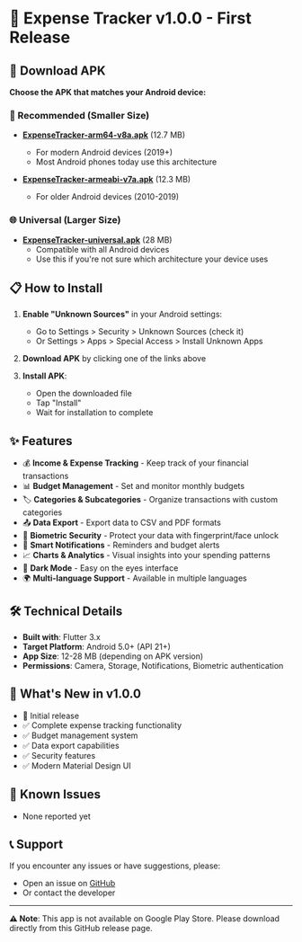 # 🎉 Expense Tracker v1.0.0 - First Release

## 📱 Download APK

**Choose the APK that matches your Android device:**

### 🎯 Recommended (Smaller Size)
- **[ExpenseTracker-arm64-v8a.apk](https://github.com/EnvRfli/expense_tracker_app/releases/download/v1.0.0/ExpenseTracker-arm64-v8a.apk)** (12.7 MB)
  - For modern Android devices (2019+)
  - Most Android phones today use this architecture

- **[ExpenseTracker-armeabi-v7a.apk](https://github.com/EnvRfli/expense_tracker_app/releases/download/v1.0.0/ExpenseTracker-armeabi-v7a.apk)** (12.3 MB)
  - For older Android devices (2010-2019)

### 🌐 Universal (Larger Size)
- **[ExpenseTracker-universal.apk](https://github.com/EnvRfli/expense_tracker_app/releases/download/v1.0.0/ExpenseTracker-universal.apk)** (28 MB)
  - Compatible with all Android devices
  - Use this if you're not sure which architecture your device uses

## 📋 How to Install

1. **Enable "Unknown Sources"** in your Android settings:
   - Go to Settings > Security > Unknown Sources (check it)
   - Or Settings > Apps > Special Access > Install Unknown Apps

2. **Download APK** by clicking one of the links above

3. **Install APK**:
   - Open the downloaded file
   - Tap "Install"
   - Wait for installation to complete

## ✨ Features

- 💰 **Income & Expense Tracking** - Keep track of your financial transactions
- 📊 **Budget Management** - Set and monitor monthly budgets
- 🏷️ **Categories & Subcategories** - Organize transactions with custom categories
- 📤 **Data Export** - Export data to CSV and PDF formats
- 🔐 **Biometric Security** - Protect your data with fingerprint/face unlock
- 🔔 **Smart Notifications** - Reminders and budget alerts
- 📈 **Charts & Analytics** - Visual insights into your spending patterns
- 🌙 **Dark Mode** - Easy on the eyes interface
- 🌍 **Multi-language Support** - Available in multiple languages

## 🛠️ Technical Details

- **Built with**: Flutter 3.x
- **Target Platform**: Android 5.0+ (API 21+)
- **App Size**: 12-28 MB (depending on APK version)
- **Permissions**: Camera, Storage, Notifications, Biometric authentication

## 🔄 What's New in v1.0.0

- 🎉 Initial release
- ✅ Complete expense tracking functionality
- ✅ Budget management system
- ✅ Data export capabilities
- ✅ Security features
- ✅ Modern Material Design UI

## 🐛 Known Issues

- None reported yet

## 📞 Support

If you encounter any issues or have suggestions, please:
- Open an issue on [GitHub](https://github.com/EnvRfli/expense_tracker_app/issues)
- Or contact the developer

---

**⚠️ Note**: This app is not available on Google Play Store. Please download directly from this GitHub release page.
